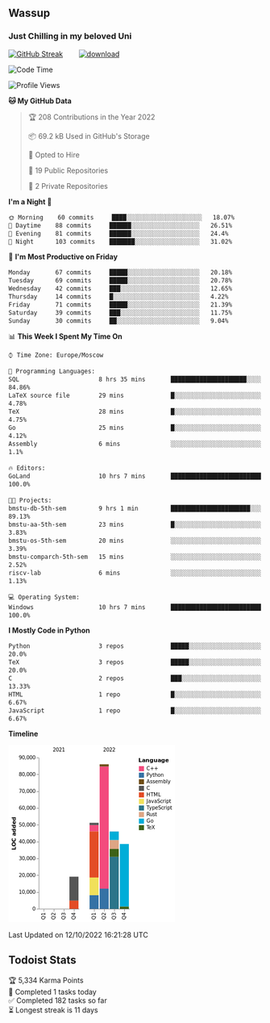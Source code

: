 ## Wassup 
### Just Chilling in my beloved Uni 

<!--
-->

[![GitHub Streak](http://github-readme-streak-stats.herokuapp.com?user=archeoss&theme=shades-of-purple&hide_border=true&date_format=j%20M%5B%20Y%5D)](https://git.io/streak-stats)&nbsp;&nbsp;&nbsp;&nbsp;&nbsp;&nbsp;&nbsp;&nbsp;[![download](https://user-images.githubusercontent.com/68448737/147796309-d8b65b1d-4dde-40d9-b03a-2b42aaa6cd43.jpeg)
](http://bmstu.ru/)

<!--START_SECTION:waka-->
![Code Time](http://img.shields.io/badge/Code%20Time-612%20hrs%2011%20mins-blue)

![Profile Views](http://img.shields.io/badge/Profile%20Views-2-blue)

**🐱 My GitHub Data** 

> 🏆 208 Contributions in the Year 2022
 > 
> 📦 69.2 kB Used in GitHub's Storage 
 > 
> 💼 Opted to Hire
 > 
> 📜 19 Public Repositories 
 > 
> 🔑 2 Private Repositories  
 > 
**I'm a Night 🦉** 

```text
🌞 Morning    60 commits     ████░░░░░░░░░░░░░░░░░░░░░   18.07% 
🌆 Daytime    88 commits     ██████░░░░░░░░░░░░░░░░░░░   26.51% 
🌃 Evening    81 commits     ██████░░░░░░░░░░░░░░░░░░░   24.4% 
🌙 Night      103 commits    ███████░░░░░░░░░░░░░░░░░░   31.02%

```
📅 **I'm Most Productive on Friday** 

```text
Monday       67 commits     █████░░░░░░░░░░░░░░░░░░░░   20.18% 
Tuesday      69 commits     █████░░░░░░░░░░░░░░░░░░░░   20.78% 
Wednesday    42 commits     ███░░░░░░░░░░░░░░░░░░░░░░   12.65% 
Thursday     14 commits     █░░░░░░░░░░░░░░░░░░░░░░░░   4.22% 
Friday       71 commits     █████░░░░░░░░░░░░░░░░░░░░   21.39% 
Saturday     39 commits     ███░░░░░░░░░░░░░░░░░░░░░░   11.75% 
Sunday       30 commits     ██░░░░░░░░░░░░░░░░░░░░░░░   9.04%

```


📊 **This Week I Spent My Time On** 

```text
⌚︎ Time Zone: Europe/Moscow

💬 Programming Languages: 
SQL                      8 hrs 35 mins       █████████████████████░░░░   84.86% 
LaTeX source file        29 mins             █░░░░░░░░░░░░░░░░░░░░░░░░   4.78% 
TeX                      28 mins             █░░░░░░░░░░░░░░░░░░░░░░░░   4.75% 
Go                       25 mins             █░░░░░░░░░░░░░░░░░░░░░░░░   4.12% 
Assembly                 6 mins              ░░░░░░░░░░░░░░░░░░░░░░░░░   1.1%

🔥 Editors: 
GoLand                   10 hrs 7 mins       █████████████████████████   100.0%

🐱‍💻 Projects: 
bmstu-db-5th-sem         9 hrs 1 min         ██████████████████████░░░   89.13% 
bmstu-aa-5th-sem         23 mins             █░░░░░░░░░░░░░░░░░░░░░░░░   3.83% 
bmstu-os-5th-sem         20 mins             ░░░░░░░░░░░░░░░░░░░░░░░░░   3.39% 
bmstu-comparch-5th-sem   15 mins             ░░░░░░░░░░░░░░░░░░░░░░░░░   2.52% 
riscv-lab                6 mins              ░░░░░░░░░░░░░░░░░░░░░░░░░   1.13%

💻 Operating System: 
Windows                  10 hrs 7 mins       █████████████████████████   100.0%

```

**I Mostly Code in Python** 

```text
Python                   3 repos             █████░░░░░░░░░░░░░░░░░░░░   20.0% 
TeX                      3 repos             █████░░░░░░░░░░░░░░░░░░░░   20.0% 
C                        2 repos             ███░░░░░░░░░░░░░░░░░░░░░░   13.33% 
HTML                     1 repo              █░░░░░░░░░░░░░░░░░░░░░░░░   6.67% 
JavaScript               1 repo              █░░░░░░░░░░░░░░░░░░░░░░░░   6.67%

```


**Timeline**

![Chart not found](https://raw.githubusercontent.com/archeoss/archeoss/master/charts/bar_graph.png) 


 Last Updated on 12/10/2022 16:21:28 UTC
<!--END_SECTION:waka-->

## Todoist Stats

<!-- TODO-IST:START -->
🏆  5,334 Karma Points           
🌸  Completed 1 tasks today           
✅  Completed 182 tasks so far           
⏳  Longest streak is 11 days
<!-- TODO-IST:END -->
